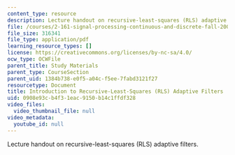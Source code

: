 ```yaml
---
content_type: resource
description: Lecture handout on recursive-least-squares (RLS) adaptive filters.
file: /courses/2-161-signal-processing-continuous-and-discrete-fall-2008/0908e93cb4f31eac9150b14c1ffdf328_rls.pdf
file_size: 316341
file_type: application/pdf
learning_resource_types: []
license: https://creativecommons.org/licenses/by-nc-sa/4.0/
ocw_type: OCWFile
parent_title: Study Materials
parent_type: CourseSection
parent_uid: 1384b738-e0f5-a04c-f5ee-7fabd3121f27
resourcetype: Document
title: Introduction to Recursive-Least-Squares (RLS) Adaptive Filters
uid: 0908e93c-b4f3-1eac-9150-b14c1ffdf328
video_files:
  video_thumbnail_file: null
video_metadata:
  youtube_id: null
---
```

Lecture handout on recursive-least-squares (RLS) adaptive filters.